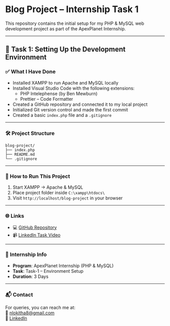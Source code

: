 # Blog Project – Internship Task 1

This repository contains the initial setup for my PHP & MySQL web development project as part of the ApexPlanet Internship.

---

## 🚀 Task 1: Setting Up the Development Environment

### ✅ What I Have Done

- Installed XAMPP to run Apache and MySQL locally
- Installed Visual Studio Code with the following extensions:
  - PHP Intelephense (by Ben Mewburn)
  - Prettier – Code Formatter
- Created a GitHub repository and connected it to my local project
- Initialized Git version control and made the first commit
- Created a basic `index.php` file and a `.gitignore`

---

### 🛠 Project Structure

```
blog-project/
├── index.php
├── README.md
└── .gitignore
```
---

### 🔧 How to Run This Project

1. Start XAMPP → Apache & MySQL
2. Place project folder inside `C:\xampp\htdocs\`
3. Visit `http://localhost/blog-project` in your browser

---

### 🌐 Links

- 💻 [GitHub Repository](https://github.com/lokitha-reddy/Blog-project)
- 📹 [LinkedIn Task Video](https://www.linkedin.com/feed/update/urn:li:activity:7357708994993369088/)

---

### 📅 Internship Info

- **Program**: ApexPlanet Internship (PHP & MySQL)
- **Task**: Task-1 – Environment Setup
- **Duration**: 3 Days

---

### 📬 Contact

For queries, you can reach me at:  
📧 nlokitha8@gmail.com  
🔗 [LinkedIn](www.linkedin.com/in/lokitha-narapureddy-44514b363)
